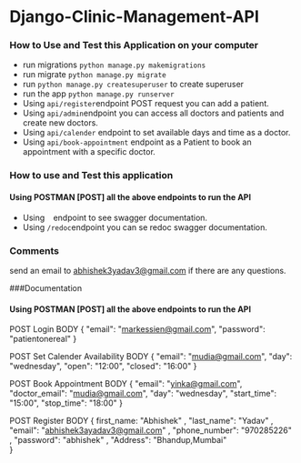 # Django-Clinic-Management-API

### How to Use and Test this Application on your computer
- run migrations `python manage.py makemigrations`
- run migrate `python manage.py migrate`
- run `python manage.py createsuperuser` to create superuser
- run the app `python manage.py runserver`
- Using `api/register`endpoint POST request you can add a patient.
- Using `api/admin`endpoint you can access all doctors and patients and create new doctors.
- Using `api/calender` endpoint to set available days and time as a doctor.
- Using `api/book-appointment` endpoint as a Patient to book an appointment with a specific doctor.

### How to use and Test this application 
#### Using POSTMAN [POST] all the above endpoints to run the API
- Using ` ` endpoint to see swagger documentation.
- Using `/redoc`endpoint you can se redoc swagger documentation.


### Comments
send an email to abhishek3yadav3@gmail.com if there are any questions.


###Documentation
#### Using POSTMAN [POST] all the above endpoints to run the API
POST Login
BODY 
{
    "email": "markessien@gmail.com",
    "password": "patientonereal"
}

POST Set Calender Availability
BODY 
{
    "email": "mudia@gmail.com",
    "day": "wednesday",
    "open": "12:00",
    "closed": "16:00"
}

POST Book Appointment
BODY 
{
    "email": "yinka@gmail.com",
    "doctor_email": "mudia@gmail.com",
    "day": "wednesday",
    "start_time": "15:00",
    "stop_time": "18:00"
}

POST Register
BODY
{
    first_name: 
        "Abhishek"
    ,
    "last_name":
        "Yadav"
    ,
    "email":
        "abhishek3ayadav3@gmail.com"
    ,
    "phone_number": 
        "970285226"
    ,
    "password": 
        "abhishek"
    ,
    "Address": 
        "Bhandup,Mumbai"    
}



